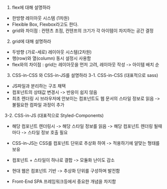 1. flex에 대해 설명하라

- 한방향 레이아웃 시스템 (1차원)
- Flexible Box, Flexbox라고도 한다.
- grid와 차이점 : 컨텐츠 초점, 컨텐프의 크기가 각 아이템이 차지하는 공간 결정

2. grid에 대해 설명하라

- 두방향 (가로-세로) 레이아웃 시스템(2차원)
- 행(row)와 열(column) 동시 설정시 사용함
- flex와의 차이점 : grid는 레이아웃을 먼저 고려, 레이아웃 작성 -> 아이템 배치 순

3. CSS-in-CSS 와 CSS-in-JS를 설명하라
   3-1. CSS-in-CSS (대표적으로 sass)

- JS파일과 분리하는 구조 채택
- 컴포넌트의 상태값 변경시 -> 반응이 쉽지 않음
- 최초 렌더링 시 브라우저에 안보이는 컴포넌트도 웹 문서의 스타일 정보로 읽음 -> 불필요한 컴파일 과정이 추가

3-2. CSS-in-JS (대표적으로 Styled-Components)

- 해당 컴포넌트 렌더링시 -> 해당 스타일 정보를 읽음 -> 해당 컴포넌트 렌더링 될때마다 -> 스타일 정보 호출 필요

- CSS-in-JS는 CSS를 컴포넌트 단위로 추상화 하여 -> 적용하기에 알맞는 형태를 보유
- 컴포넌트 + 스타일이 하나로 결합 -> 모듈화 난이도 감소
- 현대 웹은 컴포넌트 기반 -> 추상화 단위를 구성하며 발전함
- Front-End SPA 프레임워크등에서 중요한 개념을 차지함
